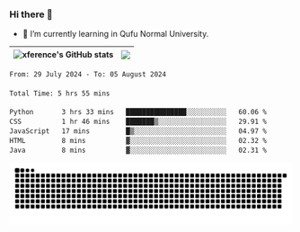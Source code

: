 ### Hi there 👋

<!--
**xference/xference** is a ✨ _special_ ✨ repository because its `README.md` (this file) appears on your GitHub profile.

Here are some ideas to get you started:

- 🔭 I’m currently working on ...

- 👯 I’m looking to collaborate on ...
- 🤔 I’m looking for help with ...
- 💬 Ask me about ...
- 📫 How to reach me: ...
- 😄 Pronouns: ...
- ⚡ Fun fact: ...
-->
- 🌱 I’m currently learning in Qufu Normal University.


| <img src="https://github-readme-stats.vercel.app/api?username=xference&show_icons=true&theme=ambient_gradient" alt="xference's GitHub stats" align="center"/> | <img src="https://github-readme-streak-stats.herokuapp.com/?user=xference"  style="zoom:100%;" align="center"/> |
| ------------------------------------------------------------ | ------------------------------------------------------------ |

<!--START_SECTION:waka-->

```txt
From: 29 July 2024 - To: 05 August 2024

Total Time: 5 hrs 55 mins

Python       3 hrs 33 mins   ███████████████░░░░░░░░░░   60.06 %
CSS          1 hr 46 mins    ███████▒░░░░░░░░░░░░░░░░░   29.91 %
JavaScript   17 mins         █▒░░░░░░░░░░░░░░░░░░░░░░░   04.97 %
HTML         8 mins          ▓░░░░░░░░░░░░░░░░░░░░░░░░   02.32 %
Java         8 mins          ▓░░░░░░░░░░░░░░░░░░░░░░░░   02.31 %
```

<!--END_SECTION:waka-->

<picture>
  <source media="(prefers-color-scheme: dark)" srcset="https://raw.githubusercontent.com/xference/xference/output/github-contribution-grid-snake-dark.svg" />
  <source media="(prefers-color-scheme: light)" srcset="https://raw.githubusercontent.com/xference/xference/output/github-contribution-grid-snake.svg" />
  <img alt="github-snake" src="https://raw.githubusercontent.com/xference/xference/output/github-contribution-grid-snake.svg" />
</picture>
